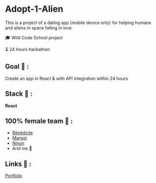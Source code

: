 # Adopt-1-Alien

<p>This is a project of a dating app (mobile device only) for helping humans and aliens in space falling in love</p>

<p>🎓 Wild Code School project</p>
<p>⏳ 24 hours hackathon</p>

## Goal 🎯 :
Create an app in React & with API integration within 24 hours

## Stack 💎 :
**React**

## 100% female team 💪 :
* [Bénédicte](https://github.com/bpichery)
* [Margot](https://github.com/MargotToullier)
* [Ninon](https://github.com/NinonMaraval)
* And me 👩

## Links 🔗 :
[Portfolio](https://clemence-pirault.vercel.app/portfolio/adopt-1-alien)
